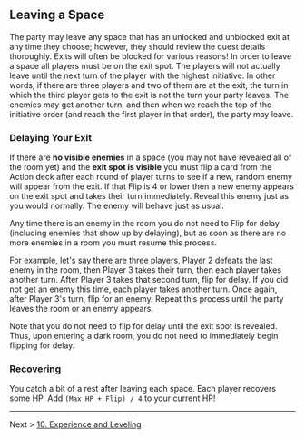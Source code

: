 ## Leaving a Space

The party may leave any space that has an unlocked and unblocked exit at any time they choose; however, they should review the quest details thoroughly. Exits will often be blocked for various reasons! In order to leave a space all players must be on the exit spot. The players will not actually leave until the next turn of the player with the highest initiative. In other words, if there are three players and two of them are at the exit, the turn in which the third player gets to the exit is not the turn your party leaves. The enemies may get another turn, and then when we reach the top of the initiative order (and reach the first player in that order), the party may leave.

### Delaying Your Exit

If there are **no visible enemies** in a space (you may not have revealed all of the room yet) and the **exit spot is visible** you must flip a card from the Action deck after each round of player turns to see if a new, random enemy will appear from the exit. If that Flip is 4 or lower then a new enemy appears on the exit spot and takes their turn immediately. Reveal this enemy just as you would normally. The enemy will behave just as usual.

Any time there is an enemy in the room you do not need to Flip for delay (including enemies that show up by delaying), but as soon as there are no more enemies in a room you must resume this process.

For example, let's say there are three players, Player 2 defeats the last enemy in the room, then Player 3 takes their turn, then each player takes another turn. After Player 3 takes that second turn, flip for delay. If you did not get an enemy this time, each player takes another turn. Once again, after Player 3's turn, flip for an enemy. Repeat this process until the party leaves the room or an enemy appears.

Note that you do not need to flip for delay until the exit spot is revealed. Thus, upon entering a dark room, you do not need to immediately begin flipping for delay.

### Recovering

You catch a bit of a rest after leaving each space. Each player recovers some HP. Add `(Max HP + Flip) / 4` to your current HP!

---

Next > [10. Experience and Leveling](10_experience_and_leveling.md)
